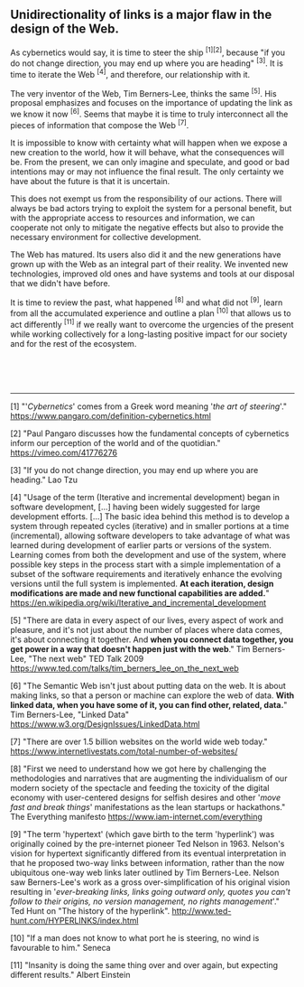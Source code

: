 ## Unidirectionality of links is a major flaw in the design of the Web.

As cybernetics would say, it is time to steer the ship <sup>[1][2]</sup>, because "if you do not change direction, you may end up where you are heading" <sup>[3]</sup>. It is time to iterate the Web <sup>[4]</sup>, and therefore, our relationship with it.

The very inventor of the Web, Tim Berners-Lee, thinks the same <sup>[5]</sup>. His proposal emphasizes and focuses on the importance of updating the link as we know it now <sup>[6]</sup>. Seems that maybe it is time to truly interconnect all the pieces of information that compose the Web <sup>[7]</sup>.

It is impossible to know with certainty what will happen when we expose a new creation to the world, how it will behave, what the consequences will be. From the present, we can only imagine and speculate, and good or bad intentions may or may not influence the final result. The only certainty we have about the future is that it is uncertain.

This does not exempt us from the responsibility of our actions. There will always be bad actors trying to exploit the system for a personal benefit, but with the appropriate access to resources and information, we can cooperate not only to mitigate the negative effects but also to provide the necessary environment for collective development.

The Web has matured. Its users also did it and the new generations have grown up with the Web as an integral part of their reality. We invented new technologies, improved old ones and have systems and tools at our disposal that we didn't have before.

It is time to review the past, what happened <sup>[8]</sup> and what did not <sup>[9]</sup>, learn from all the accumulated experience and outline a plan <sup>[10]</sup> that allows us to act differently <sup>[11]</sup> if we really want to overcome the urgencies of the present while working collectively for a long-lasting positive impact for our society and for the rest of the ecosystem.

<br><br><br>

---

[1] "'*Cybernetics*' comes from a Greek word meaning '*the art of steering*'." https://www.pangaro.com/definition-cybernetics.html

[2] "Paul Pangaro discusses how the fundamental concepts of cybernetics inform our perception of the world and of the quotidian." https://vimeo.com/41776276

[3] "If you do not change direction, you may end up where you are heading." Lao Tzu

[4] "Usage of the term (Iterative and incremental development) began in software development, [...] having been widely suggested for large development efforts. [...] The basic idea behind this method is to develop a system through repeated cycles (iterative) and in smaller portions at a time (incremental), allowing software developers to take advantage of what was learned during development of earlier parts or versions of the system. Learning comes from both the development and use of the system, where possible key steps in the process start with a simple implementation of a subset of the software requirements and iteratively enhance the evolving versions until the full system is implemented. **At each iteration, design modifications are made and new functional capabilities are added.**" https://en.wikipedia.org/wiki/Iterative_and_incremental_development

[5] "There are data in every aspect of our lives, every aspect of work and pleasure, and it's not just about the number of places where data comes, it's about connecting it together. And **when you connect data together, you get power in a way that doesn't happen just with the web**." Tim Berners-Lee, "The next web" TED Talk 2009 https://www.ted.com/talks/tim_berners_lee_on_the_next_web

[6] "The Semantic Web isn't just about putting data on the web. It is about making links, so that a person or machine can explore the web of data. **With linked data, when you have some of it, you can find other, related, data.**" Tim Berners-Lee, "Linked Data" https://www.w3.org/DesignIssues/LinkedData.html

[7] "There are over 1.5 billion websites on the world wide web today." https://www.internetlivestats.com/total-number-of-websites/

[8] "First we need to understand how we got here by challenging the methodologies and narratives that are augmenting the individualism of our modern society of the spectacle and feeding the toxicity of the digital economy with user-centered designs for selfish desires and other '*move fast and break things*' manifestations as the lean startups or hackathons." The Everything manifesto https://www.iam-internet.com/everything

[9] "The term 'hypertext' (which gave birth to the term 'hyperlink') was originally coined by the pre-internet pioneer Ted Nelson in 1963. Nelson's vision for hypertext significantly differed from its eventual interpretation in that he proposed two-way links between information, rather than the now ubiquitous one-way web links later outlined by Tim Berners-Lee. Nelson saw Berners-Lee's work as a gross over-simplification of his original vision resulting in '*ever-breaking links, links going outward only, quotes you can't follow to their origins, no version management, no rights management*'." Ted Hunt on "The history of the hyperlink". http://www.ted-hunt.com/HYPERLINKS/index.html

[10] "If a man does not know to what port he is steering, no wind is favourable to him." Seneca

[11] "Insanity is doing the same thing over and over again, but expecting different results." Albert Einstein